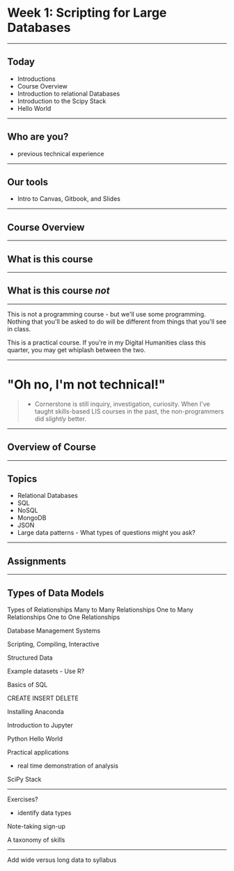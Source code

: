 # Week 1: Scripting for Large Databases

-----

## Today

- Introductions
- Course Overview
- Introduction to relational Databases
- Introduction to the Scipy Stack
- Hello World

------

## Who are you?

- previous technical experience

------

## Our tools

- Intro to Canvas, Gitbook, and Slides

----

## Course Overview

------

## What is this course

-----

## What is this course *not*

------

This is not a programming course - but we'll use some programming. Nothing that you'll be asked to do will be different from things that you'll see in class.

This is a practical course. If you're in my Digital Humanities class this quarter, you may get whiplash between the two.

------

# "Oh no, I'm not technical!"

>- Cornerstone is still inquiry, investigation, curiosity. When I've taught skills-based LIS courses in the past, the non-programmers did *slightly* better.  

------

## Overview of Course

-----

## Topics

- Relational Databases
- SQL
- NoSQL
- MongoDB
- JSON
- Large data patterns - What types of questions might you ask?

------

## Assignments

-------

## Types of Data Models

Types of Relationships
Many to Many Relationships
One to Many Relationships
One to One Relationships

Database Management Systems

Scripting, Compiling, Interactive


Structured Data

Example datasets - Use R?

Basics of SQL

CREATE
INSERT
DELETE

Installing Anaconda

Introduction to Jupyter

Python Hello World

Practical applications
- real time demonstration of analysis

SciPy Stack

-----

Exercises?
- identify data types

Note-taking sign-up

A taxonomy of skills

----

Add wide versus long data to syllabus
